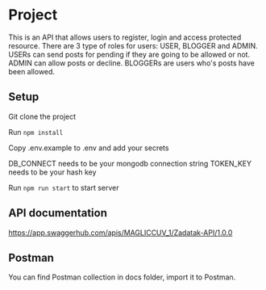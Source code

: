 # Project

This is an API that allows users to register, login and access protected resource. There are 3 type of roles for users: USER, BLOGGER and ADMIN.
USERs can send posts for pending if they are going to be allowed or not.
ADMIN can allow posts or decline.
BLOGGERs are users who's posts have been allowed.

## Setup

Git clone the project

Run `npm install`

Copy .env.example to .env and add your secrets

DB_CONNECT needs to be your mongodb connection string
TOKEN_KEY needs to be your hash key

Run `npm run start` to start server

## API documentation

https://app.swaggerhub.com/apis/MAGLICCUV_1/Zadatak-API/1.0.0

## Postman

You can find Postman collection in docs folder, import it to Postman.
